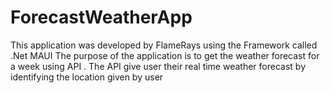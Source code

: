 # ForecastWeatherApp
This application was developed by FlameRays using the Framework called .Net MAUI 
The purpose of the application is to get the weather forecast for a week using API .
The API give user their real time weather forecast by identifying the location given by user 
